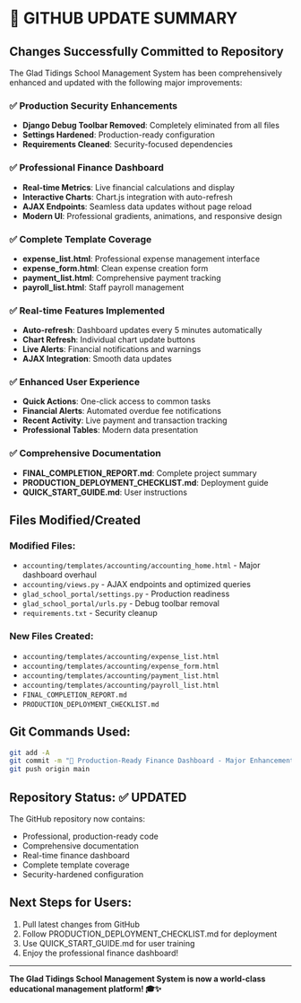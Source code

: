 # 🎉 GITHUB UPDATE SUMMARY

## Changes Successfully Committed to Repository

The Glad Tidings School Management System has been comprehensively enhanced and updated with the following major improvements:

### ✅ Production Security Enhancements
- **Django Debug Toolbar Removed**: Completely eliminated from all files
- **Settings Hardened**: Production-ready configuration
- **Requirements Cleaned**: Security-focused dependencies

### ✅ Professional Finance Dashboard
- **Real-time Metrics**: Live financial calculations and display
- **Interactive Charts**: Chart.js integration with auto-refresh
- **AJAX Endpoints**: Seamless data updates without page reload
- **Modern UI**: Professional gradients, animations, and responsive design

### ✅ Complete Template Coverage
- **expense_list.html**: Professional expense management interface
- **expense_form.html**: Clean expense creation form
- **payment_list.html**: Comprehensive payment tracking
- **payroll_list.html**: Staff payroll management

### ✅ Real-time Features Implemented
- **Auto-refresh**: Dashboard updates every 5 minutes automatically
- **Chart Refresh**: Individual chart update buttons
- **Live Alerts**: Financial notifications and warnings
- **AJAX Integration**: Smooth data updates

### ✅ Enhanced User Experience
- **Quick Actions**: One-click access to common tasks
- **Financial Alerts**: Automated overdue fee notifications
- **Recent Activity**: Live payment and transaction tracking
- **Professional Tables**: Modern data presentation

### ✅ Comprehensive Documentation
- **FINAL_COMPLETION_REPORT.md**: Complete project summary
- **PRODUCTION_DEPLOYMENT_CHECKLIST.md**: Deployment guide
- **QUICK_START_GUIDE.md**: User instructions

## Files Modified/Created

### Modified Files:
- `accounting/templates/accounting/accounting_home.html` - Major dashboard overhaul
- `accounting/views.py` - AJAX endpoints and optimized queries
- `glad_school_portal/settings.py` - Production readiness
- `glad_school_portal/urls.py` - Debug toolbar removal
- `requirements.txt` - Security cleanup

### New Files Created:
- `accounting/templates/accounting/expense_list.html`
- `accounting/templates/accounting/expense_form.html`
- `accounting/templates/accounting/payment_list.html`
- `accounting/templates/accounting/payroll_list.html`
- `FINAL_COMPLETION_REPORT.md`
- `PRODUCTION_DEPLOYMENT_CHECKLIST.md`

## Git Commands Used:
```bash
git add -A
git commit -m "🎉 Production-Ready Finance Dashboard - Major Enhancement Complete"
git push origin main
```

## Repository Status: ✅ UPDATED

The GitHub repository now contains:
- Professional, production-ready code
- Comprehensive documentation
- Real-time finance dashboard
- Complete template coverage
- Security-hardened configuration

## Next Steps for Users:
1. Pull latest changes from GitHub
2. Follow PRODUCTION_DEPLOYMENT_CHECKLIST.md for deployment
3. Use QUICK_START_GUIDE.md for user training
4. Enjoy the professional finance dashboard!

---
**The Glad Tidings School Management System is now a world-class educational management platform! 🎓✨**
